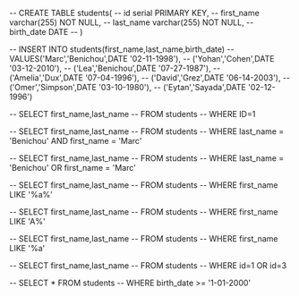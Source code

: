 -- CREATE TABLE students(
-- 	id serial PRIMARY KEY,
-- 	first_name varchar(255) NOT NULL,
-- 	last_name varchar(255) NOT NULL,
-- 	birth_date DATE
-- )


-- INSERT INTO students(first_name,last_name,birth_date)
-- VALUES('Marc','Benichou',DATE '02-11-1998'),
-- ('Yohan','Cohen',DATE '03-12-2010'),
-- ('Lea','Benichou',DATE '07-27-1987'),
-- ('Amelia','Dux',DATE '07-04-1996'),
-- ('David','Grez',DATE '06-14-2003'),
-- ('Omer','Simpson',DATE '03-10-1980'),
-- ('Eytan','Sayada',DATE '02-12-1996')

-- SELECT first_name,last_name
-- FROM students
-- WHERE ID=1

-- SELECT first_name,last_name
-- FROM students
-- WHERE last_name = 'Benichou' AND first_name = 'Marc'

-- SELECT first_name,last_name
-- FROM students
-- WHERE last_name = 'Benichou' OR first_name = 'Marc'

-- SELECT first_name,last_name
-- FROM students
-- WHERE first_name LIKE '%a%'

-- SELECT first_name,last_name
-- FROM students
-- WHERE first_name LIKE 'A%'

-- SELECT first_name,last_name
-- FROM students
-- WHERE first_name LIKE '%a'

-- SELECT first_name,last_name
-- FROM students
-- WHERE id=1 OR id=3

-- SELECT * FROM students
-- WHERE birth_date >= '1-01-2000'